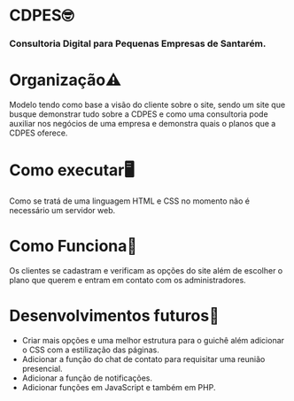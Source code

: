 # CDPES🤓
### Consultoria Digital para Pequenas Empresas de Santarém.

# Organização⚠️
Modelo tendo como base a visão do cliente sobre o site, sendo um site que busque demonstrar tudo sobre a CDPES e como uma consultoria pode auxiliar nos negócios de uma empresa e demonstra quais o planos que a CDPES oferece.

# Como executar🖥️
Como se tratá de uma linguagem HTML e CSS no momento não é necessário um servidor web.

# Como Funciona🤝
Os clientes se cadastram e verificam as opções do site além de escolher o plano que querem e entram em contato com os administradores.

# Desenvolvimentos futuros📜
+ Criar mais opções e uma melhor estrutura para o guichê além adicionar o CSS com a estilização das páginas.
+ Adicionar a função do chat de contato para requisitar uma reunião presencial.
+ Adicionar a função de notificações.
+ Adicionar funções em JavaScript e também em PHP.